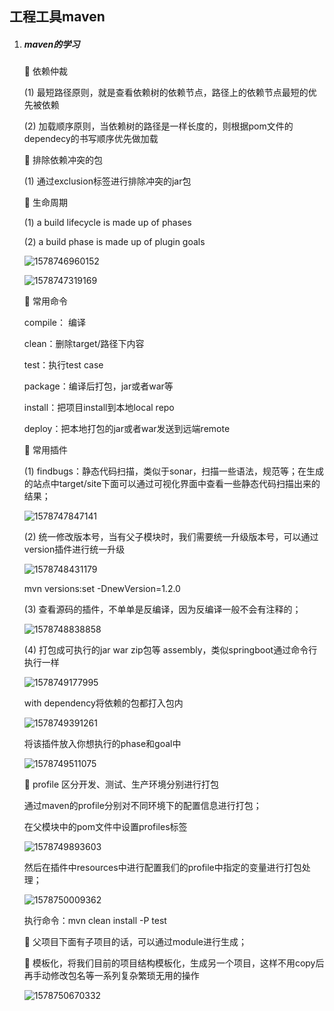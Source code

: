 ## 工程工具maven

1. ##### maven的学习

   :notebook: 依赖仲裁

   (1) 最短路径原则，就是查看依赖树的依赖节点，路径上的依赖节点最短的优先被依赖

   (2) 加载顺序原则，当依赖树的路径是一样长度的，则根据pom文件的dependecy的书写顺序优先做加载

   

   :notebook: 排除依赖冲突的包

   (1) 通过exclusion标签进行排除冲突的jar包

   

   :notebook: 生命周期

   (1) a build lifecycle is made up of phases

   (2) a build phase is made up of plugin goals

   ![1578746960152](C:\Users\Darryl\AppData\Roaming\Typora\typora-user-images\1578746960152.png)

   ![1578747319169](C:\Users\Darryl\AppData\Roaming\Typora\typora-user-images\1578747319169.png)

   :notebook: 常用命令

   compile： 编译

   clean：删除target/路径下内容

   test：执行test case

   package：编译后打包，jar或者war等

   install：把项目install到本地local repo

   deploy：把本地打包的jar或者war发送到远端remote

   

   :notebook: 常用插件

   (1) findbugs：静态代码扫描，类似于sonar，扫描一些语法，规范等；在生成的站点中target/site下面可以通过可视化界面中查看一些静态代码扫描出来的结果；

   ![1578747847141](C:\Users\Darryl\AppData\Roaming\Typora\typora-user-images\1578747847141.png)

   (2) 统一修改版本号，当有父子模块时，我们需要统一升级版本号，可以通过version插件进行统一升级

   ![1578748431179](C:\Users\Darryl\AppData\Roaming\Typora\typora-user-images\1578748431179.png)

   mvn versions:set -DnewVersion=1.2.0

   (3) 查看源码的插件，不单单是反编译，因为反编译一般不会有注释的；

   ![1578748838858](C:\Users\Darryl\AppData\Roaming\Typora\typora-user-images\1578748838858.png)

   (4) 打包成可执行的jar war zip包等 assembly，类似springboot通过命令行执行一样

   ![1578749177995](C:\Users\Darryl\AppData\Roaming\Typora\typora-user-images\1578749177995.png)

   with dependency将依赖的包都打入包内

   ![1578749391261](C:\Users\Darryl\AppData\Roaming\Typora\typora-user-images\1578749391261.png)

   将该插件放入你想执行的phase和goal中

   ![1578749511075](C:\Users\Darryl\AppData\Roaming\Typora\typora-user-images\1578749511075.png)

   

   :notebook: profile 区分开发、测试、生产环境分别进行打包

   通过maven的profile分别对不同环境下的配置信息进行打包；

   在父模块中的pom文件中设置profiles标签

   ![1578749893603](C:\Users\Darryl\AppData\Roaming\Typora\typora-user-images\1578749893603.png)

   然后在插件中resources中进行配置我们的profile中指定的变量进行打包处理；

   ![1578750009362](C:\Users\Darryl\AppData\Roaming\Typora\typora-user-images\1578750009362.png)

   执行命令：mvn clean install -P test

   

   :notebook: 父项目下面有子项目的话，可以通过module进行生成；

   

   :notebook: 模板化，将我们目前的项目结构模板化，生成另一个项目，这样不用copy后再手动修改包名等一系列复杂繁琐无用的操作

   ![1578750670332](C:\Users\Darryl\AppData\Roaming\Typora\typora-user-images\1578750670332.png)

   